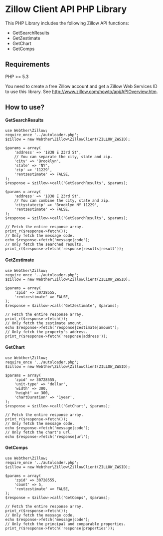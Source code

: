 # Zillow Client API PHP Library

This PHP Library includes the following Zillow API functions:

* GetSearchResults
* GetZestimate
* GetChart
* GetComps

Requirements
-------------------------------------------------------------------------------
PHP >= 5.3

You need to create a free Zillow account and get a Zillow Web Services ID to
use this library. See http://www.zillow.com/howto/api/APIOverview.htm.

How to use?
-------------------------------------------------------------------------------

#### GetSearchResults
```
use Webther\Zillow;
require_once '../autoloader.php';
$zillow = new Webther\Zillow\ZillowClient(ZILLOW_ZWSID);

$params = array(
    'address' => '1838 E 23rd St',
    // You can separate the city, state and zip.
    'city' => 'Brooklyn',
    'state' => 'NY',
    'zip' => '11229',
    'rentzestimate' => FALSE,
);
$response = $zillow->call('GetSearchResults', $params);

$params = array(
    'address' => '1838 E 23rd St',
    // You can combine the city, state and zip.
    'citystatezip' => 'Brooklyn NY 11229',
    'rentzestimate' => FALSE,
);
$response = $zillow->call('GetSearchResults', $params);

// Fetch the entire response array.
print_r($response->fetch());
// Only fetch the message code.
echo $response->fetch('message|code');
// Only fetch the searched results.
print_r($response->fetch('response|results|result'));
```

#### GetZestimate
```
use Webther\Zillow;
require_once '../autoloader.php';
$zillow = new Webther\Zillow\ZillowClient(ZILLOW_ZWSID);

$params = array(
    'zpid' => 30728555,
    'rentzestimate' => FALSE,
);
$response = $zillow->call('GetZestimate', $params);

// Fetch the entire response array.
print_r($response->fetch());
// Only fetch the zestimate amount.
echo $response->fetch('response|zestimate|amount');
// Only fetch the property's address.
print_r($response->fetch('response|address'));
```

#### GetChart
```
use Webther\Zillow;
require_once '../autoloader.php';
$zillow = new Webther\Zillow\ZillowClient(ZILLOW_ZWSID);

$params = array(
    'zpid' => 30728555,
    'unit-type' => 'dollar',
    'width' => 300,
    'height' => 300,
    'chartDuration' => '1year',
);
$response = $zillow->call('GetChart', $params);

// Fetch the entire response array.
print_r($response->fetch());
// Only fetch the message code.
echo $response->fetch('message|code');
// Only fetch the chart's url.
echo $response->fetch('response|url');
```

#### GetComps
```
use Webther\Zillow;
require_once '../autoloader.php';
$zillow = new Webther\Zillow\ZillowClient(ZILLOW_ZWSID);

$params = array(
    'zpid' => 30728555,
    'count' => 5,
    'rentzestimate' => FALSE,
);
$response = $zillow->call('GetComps', $params);

// Fetch the entire response array.
print_r($response->fetch());
// Only fetch the message code.
echo $response->fetch('message|code');
// Only fetch the principal and comparable properties.
print_r($response->fetch('response|properties'));
```
